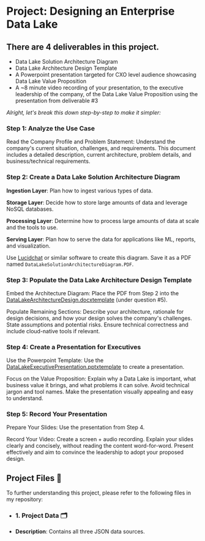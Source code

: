 # Project: Designing an Enterprise Data Lake

## There are 4 deliverables in this project.
- Data Lake Solution Architecture Diagram
- Data Lake Architecture Design Template
- A Powerpoint presentation targeted for CXO level audience showcasing Data Lake Value Proposition
- A ~8 minute video recording of your presentation, to the executive leadership of the company, of the Data Lake Value Proposition using the presentation from deliverable #3

*Alright, let's break this down step-by-step to make it simpler:*

### Step 1: Analyze the Use Case
Read the Company Profile and Problem Statement: Understand the company's current situation, challenges, and requirements. This document includes a detailed description, current architecture, problem details, and business/technical requirements.

### Step 2: Create a Data Lake Solution Architecture Diagram
**Ingestion Layer**: Plan how to ingest various types of data.

**Storage Layer**: Decide how to store large amounts of data and leverage NoSQL databases.

**Processing Layer**: Determine how to process large amounts of data at scale and the tools to use.

**Serving Layer**: Plan how to serve the data for applications like ML, reports, and visualization.

Use [Lucidchat](https://www.lucidchart.com/) or similar software to create this diagram. Save it as a PDF named `DataLakeSolutionArchitectureDiagram.PDF`.

### Step 3: Populate the Data Lake Architecture Design Template
Embed the Architecture Diagram: Place the PDF from Step 2 into the [DataLakeArchitectureDesign.docxtemplate](https://github.com/Srijana1425/Data-Architect-Big-Data-Project_FinalProject/blob/main/Project_templates/companyprofile-problemstatement-3.docx) (under question #5).

Populate Remaining Sections: Describe your architecture, rationale for design decisions, and how your design solves the company's challenges. State assumptions and potential risks. Ensure technical correctness and include cloud-native tools if relevant.

### Step 4: Create a Presentation for Executives
Use the Powerpoint Template: Use the [DataLakeExecutivePresentation.pptxtemplate](https://github.com/Srijana1425/Data-Architect-Big-Data-Project_FinalProject/blob/main/Project_templates/datalakeexecutivepresentation-starter-1.pptx) to create a presentation.

Focus on the Value Proposition: Explain why a Data Lake is important, what business value it brings, and what problems it can solve. Avoid technical jargon and tool names. Make the presentation visually appealing and easy to understand.

### Step 5: Record Your Presentation
Prepare Your Slides: Use the presentation from Step 4.

Record Your Video: Create a screen + audio recording. Explain your slides clearly and concisely, without reading the content word-for-word. Present effectively and aim to convince the leadership to adopt your proposed design.

## Project Files 📂
To further understanding this project, please refer to the following files in my repository:
- ### 1. Project Data 🗂️
- **Description**: Contains all three JSON data sources.
